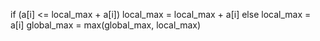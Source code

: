 if (a[i] <= local_max + a[i]) local_max = local_max + a[i]
else local_max = a[i]
global_max = max(global_max, local_max)